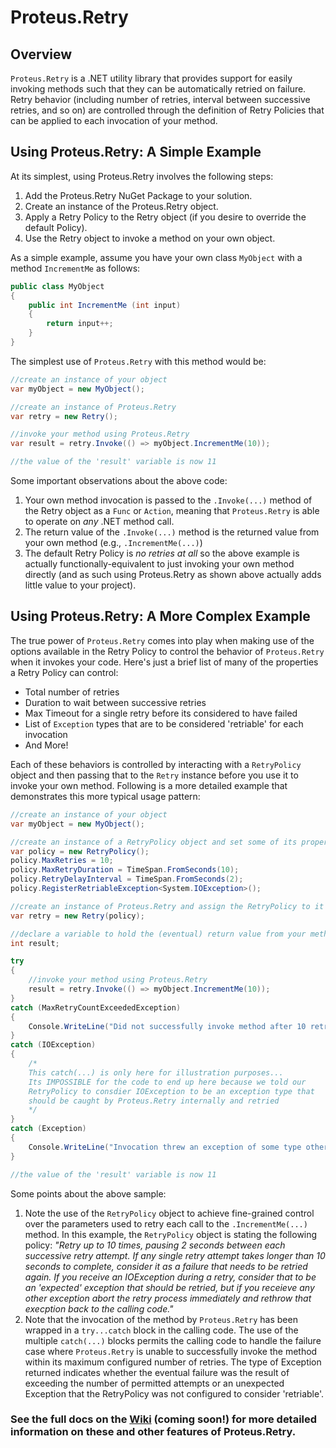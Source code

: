 # Proteus.Retry

## Overview ##
`Proteus.Retry` is a .NET utility library that provides support for easily invoking methods such that they can be automatically retried on failure.  Retry behavior (including number of retries, interval between successive retries, and so on) are controlled through the definition of Retry Policies that can be applied to each invocation of your method.

## Using Proteus.Retry: A Simple Example ##
At its simplest, using Proteus.Retry involves the following steps:

1. Add the Proteus.Retry NuGet Package to your solution.
2. Create an instance of the Proteus.Retry object.
3. Apply a Retry Policy to the Retry object (if you desire to override the default Policy).
4. Use the Retry object to invoke a method on your own object.

As a simple example, assume you have your own class `MyObject` with a method `IncrementMe` as follows:

```csharp
public class MyObject
{
    public int IncrementMe (int input)
    {
        return input++;
    }
}
```

The simplest use of `Proteus.Retry` with this method would be:

```csharp
//create an instance of your object
var myObject = new MyObject();

//create an instance of Proteus.Retry
var retry = new Retry();

//invoke your method using Proteus.Retry
var result = retry.Invoke(() => myObject.IncrementMe(10));

//the value of the 'result' variable is now 11
```

Some important observations about the above code:

1. Your own method invocation is passed to the `.Invoke(...)` method of the Retry object as a `Func` or `Action`, meaning that `Proteus.Retry` is able to operate on _any_ .NET method call.
2. The return value of the `.Invoke(...)` method is the returned value from your own method (e.g., `.IncrementMe(...)`)
3. The default Retry Policy is _no retries at all_ so the above example is actually functionally-equivalent to just invoking your own method directly (and as such using Proteus.Retry as shown above actually adds little value to your project).

## Using Proteus.Retry: A More Complex Example ##
The true power of `Proteus.Retry` comes into play when making use of the options available in the Retry Policy to control the behavior of `Proteus.Retry` when it invokes your code.  Here's just a brief list of many of the properties a Retry Policy can control:

* Total number of retries
* Duration to wait between successive retries
* Max Timeout for a single retry before its considered to have failed
* List of `Exception` types that are to be considered 'retriable' for each invocation
* And More!

Each of these behaviors is controlled by interacting with a `RetryPolicy` object and then passing that to the `Retry` instance before you use it to invoke your own method.  Following is a more detailed example that demonstrates this more typical usage pattern:

```csharp
//create an instance of your object
var myObject = new MyObject();

//create an instance of a RetryPolicy object and set some of its properties
var policy = new RetryPolicy();
policy.MaxRetries = 10;
policy.MaxRetryDuration = TimeSpan.FromSeconds(10);
policy.RetryDelayInterval = TimeSpan.FromSeconds(2);
policy.RegisterRetriableException<System.IOException>();

//create an instance of Proteus.Retry and assign the RetryPolicy to it
var retry = new Retry(policy);

//declare a variable to hold the (eventual) return value from your method
int result;

try
{
    //invoke your method using Proteus.Retry
    result = retry.Invoke(() => myObject.IncrementMe(10));
}
catch (MaxRetryCountExceededException)
{
    Console.WriteLine("Did not successfully invoke method after 10 retry attempts!");
}
catch (IOException)
{
    /*
    This catch(...) is only here for illustration purposes...
    Its IMPOSSIBLE for the code to end up here because we told our
    RetryPolicy to consdier IOException to be an exception type that
    should be caught by Proteus.Retry internally and retried
    */
}
catch (Exception)
{
    Console.WriteLine("Invocation threw an exception of some type other than IOException so we didn't retry on it!");
}

//the value of the 'result' variable is now 11
```
Some points about the above sample:

1. Note the use of the `RetryPolicy` object to achieve fine-grained control over the parameters used to retry each call to the `.IncrementMe(...)` method.  In this example, the `RetryPolicy` object is stating the following policy: _"Retry up to 10 times, pausing 2 seconds between each successive retry attempt.  If any single retry attempt takes longer than 10 seconds to complete, consider it as a failure that needs to be retried again.  If you receive an IOException during a retry, consider that to be an 'expected' exception that should be retried, but if you receieve any other exception abort the retry process immediately and rethrow that execption back to the calling code."_
2. Note that the invocation of the method by `Proteus.Retry` has been wrapped in a `try...catch` block in the calling code.  The use of the multiple `catch(...)` blocks permits the calling code to handle the failure case where `Proteus.Retry` is unable to successfully invoke the method within its maximum configured number of retries.  The type of Exception returned indicates whether the eventual failure was the result of exceeding the number of permitted attempts or an unexpected Exception that the RetryPolicy was not configured to consider 'retriable'.

### See the full docs on the [Wiki](https://github.com/ProteusProject/Proteus.Retry/wiki) (coming soon!) for more detailed information on these and other features of Proteus.Retry. ###